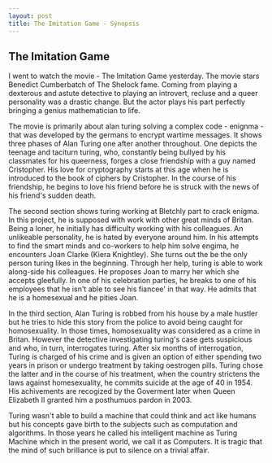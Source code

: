 ```yaml
---
layout: post
title: The Imitation Game - Synopsis
---
```



## The Imitation Game

I went to watch the movie - The Imitation Game yesterday. The movie stars Benedict Cumberbatch of The Shelock fame. Coming from playing a dexterous and astute detective to playing an introvert, recluse and a queer personality was a drastic change. But the actor plays his part perfectly bringing a genius mathematician to life.

The movie is primarily about alan turing solving a complex code - enignma - that was developed by the germans to encrypt wartime messages. It shows three phases of Alan Turing one after another throughout. One depicts the teenage and taciturn turing, who, constantly being bullyed by his classmates for his queerness, forges a close friendship with a guy named Cristopher. His love for cryptography starts at this age when he is introduced to the book of ciphers by Cristopher. In the course of his friendship, he begins to love his friend before he is struck with the news of his friend's sudden death.

The second section shows turing working at Bletchly part to crack enigma. In this project, he is supposed with work with other great minds of Britan. Being a loner, he initially has difficulty working with his colleagues. An unlikeable personality, he is hated by everyone around him. In his attempts to find the smart minds and co-workers to help him solve engima, he encounters Joan Clarke (Kiera Knightley). She turns out the be the only person turing likes in the beginning. Through her help, turing is able to work along-side his colleagues. He proposes Joan to marry her which she accepts gleefully. In one of his celebration parties, he breaks to one of his employees that he isn't able to see his fiancee' in that way. He admits that he is a homesexual and he pities Joan.

In the third section, Alan Turing is robbed from his house by a male hustler but he tries to hide this story from the police to avoid being caught for homosexuality. In those times, homosexuality was considered as a crime in Britan. However the detective investigating turing's case gets suspicious and who, in turn, interrogates turing. After six months of interrogation, Turing is charged of his crime and is given an option of either spending two years in prison or undergo treatment by taking oestrogen pills. Turing chose the latter and in the course of his treatment, when the country strictens the laws against homesexuality, he commits suicide at the age of 40 in 1954. His achivements are recogized by the Goverment later when Queen Elizabeth II granted him a posthumuos pardon in 2003.

Turing wasn't able to build a machine that could think and act like humans but his concepts gave birth to the subjects such as computation and algorithms. In those years he called his intelligent machine as Turing Machine which in the present world, we call it as Computers. It is tragic that the mind of such brilliance is put to silence on a trivial affair.